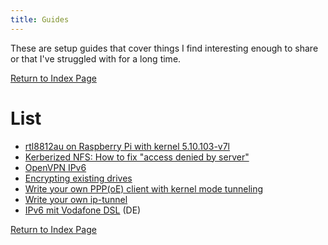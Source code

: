 ```yaml
---
title: Guides
---
```


These are setup guides that cover things I find interesting enough to share
or that I've struggled with for a long time.

[Return to Index Page](/md/index.md)

# List
* [rtl8812au on Raspberry Pi with kernel 5.10.103-v7l](/md/guide/wifi103.md)
* [Kerberized NFS: How to fix "access denied by server"](/md/guide/krbnfs.md)
* [OpenVPN IPv6](/md/guide/ovpnip6.md)
* [Encrypting existing drives](/md/guide/cryptexisting.md)
* [Write your own PPP(oE) client with kernel mode tunneling](/md/guide/kppp.md)
* [Write your own ip-tunnel](/md/guide/iproute2tun.md)
* [IPv6 mit Vodafone DSL](/md/guide/vf6.md) (DE)

[Return to Index Page](/md/index.md)
